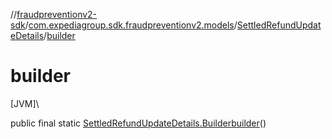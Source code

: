 //[fraudpreventionv2-sdk](../../../index.md)/[com.expediagroup.sdk.fraudpreventionv2.models](../index.md)/[SettledRefundUpdateDetails](index.md)/[builder](builder.md)

# builder

[JVM]\

public final static [SettledRefundUpdateDetails.Builder](-builder/index.md)[builder](builder.md)()
